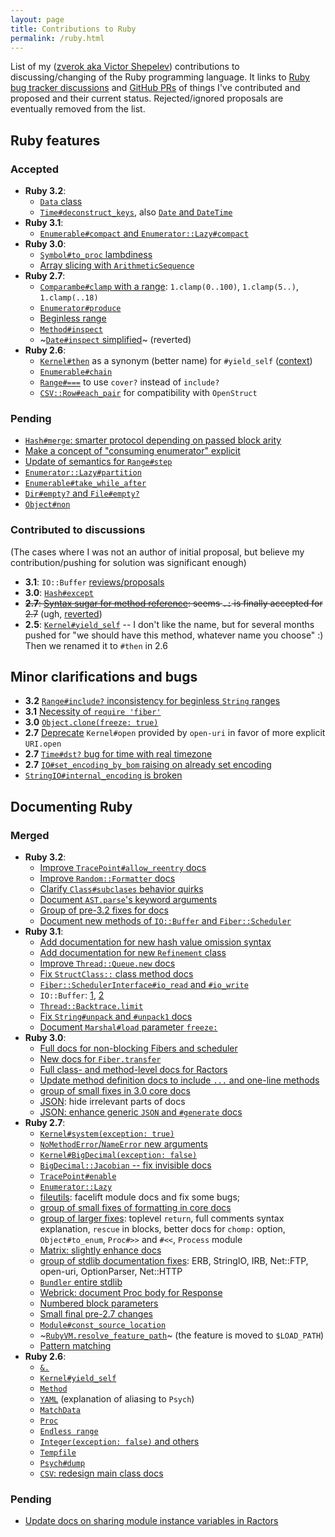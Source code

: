 ```yaml
---
layout: page
title: Contributions to Ruby
permalink: /ruby.html
---
```


List of my ([zverok aka Victor Shepelev](https://zverok.space)) contributions to discussing/changing of the Ruby programming language. It links to [Ruby bug tracker discussions](https://bugs.ruby-lang.org/issues?utf8=%E2%9C%93&set_filter=1&sort=priority%3Adesc%2Cupdated_on%3Adesc&f%5B%5D=status_id&op%5Bstatus_id%5D=*&f%5B%5D=author_id&op%5Bauthor_id%5D=%3D&v%5Bauthor_id%5D%5B%5D=710&f%5B%5D=&c%5B%5D=project&c%5B%5D=tracker&c%5B%5D=status&c%5B%5D=subject&c%5B%5D=assigned_to&c%5B%5D=updated_on&group_by=&t%5B%5D=) and [GitHub PRs](https://github.com/ruby/ruby/pulls?q=is%3Apr+author%3Azverok+) of things I've contributed and proposed and their current status. Rejected/ignored proposals are eventually removed from the list.

## Ruby features

### Accepted

* **Ruby 3.2**:
  * [`Data` class](https://bugs.ruby-lang.org/issues/16122)
  * [`Time#deconstruct_keys`](https://bugs.ruby-lang.org/issues/19071), also [`Date` and `DateTime`](https://github.com/ruby/date/pull/80)
* **Ruby 3.1**:
  * [`Enumerable#compact` and `Enumerator::Lazy#compact`](https://bugs.ruby-lang.org/issues/17312)
* **Ruby 3.0**:
  * [`Symbol#to_proc` lambdiness](https://bugs.ruby-lang.org/issues/16260)
  * [Array slicing with `ArithmeticSequence`](https://bugs.ruby-lang.org/issues/16812)
* **Ruby 2.7**:
  * [`Comparambe#clamp` with a range](https://bugs.ruby-lang.org/issues/14784): `1.clamp(0..100)`, `1.clamp(5..)`, `1.clamp(..18)`
  * [`Enumerator#produce`](https://bugs.ruby-lang.org/issues/14781)
  * [Beginless range](https://bugs.ruby-lang.org/issues/14799)
  * [`Method#inspect`](https://bugs.ruby-lang.org/issues/14145)
  * ~[`Date#inspect` simplified](https://github.com/ruby/date/pull/12)~ (reverted)
* **Ruby 2.6**:
  * [`Kernel#then`](https://bugs.ruby-lang.org/issues/14594) as a synonym (better name) for `#yield_self` ([context](https://zverok.github.io/blog/2018-03-23-yield_self2.html))
  * [`Enumerable#chain`](https://bugs.ruby-lang.org/issues/15144)
  * [`Range#===`](https://bugs.ruby-lang.org/issues/14575) to use `cover?` instead of `include?`
  * [`CSV::Row#each_pair`](https://github.com/ruby/csv/pull/33) for compatibility with `OpenStruct`

### Pending

* [`Hash#merge`: smarter protocol depending on passed block arity](https://bugs.ruby-lang.org/issues/19272)
* [Make a concept of "consuming enumerator" explicit](https://bugs.ruby-lang.org/issues/19061)
* [Update of semantics for `Range#step`](https://bugs.ruby-lang.org/issues/18368)
* [`Enumerator::Lazy#partition`](https://bugs.ruby-lang.org/issues/18262)
* [`Enumerable#take_while_after`](https://bugs.ruby-lang.org/issues/18136)
* [`Dir#empty?` and `File#empty?`](https://bugs.ruby-lang.org/issues/16249)
* [`Object#non`](https://bugs.ruby-lang.org/issues/17330)

### Contributed to discussions

(The cases where I was not an author of initial proposal, but believe my contribution/pushing for solution was significant enough)

* **3.1**: `IO::Buffer` [reviews/proposals](https://bugs.ruby-lang.org/issues/18417)
* **3.0**: [`Hash#except`](https://bugs.ruby-lang.org/issues/15822)
* ~~**2.7**: [Syntax sugar for method reference](https://bugs.ruby-lang.org/issues/13581): seems `.:` is finally accepted for 2.7~~ (ugh, [reverted](https://bugs.ruby-lang.org/issues/16275))
* **2.5**: [`Kernel#yield_self`](https://bugs.ruby-lang.org/issues/6721) -- I don't like the name, but for several months pushed for "we should have this method, whatever name you choose" :) Then we renamed it to `#then` in 2.6

## Minor clarifications and bugs

* **3.2** [`Range#include?` inconsistency for beginless `String` ranges](https://bugs.ruby-lang.org/issues/18580)
* **3.1** [Necessity of `require 'fiber'`](https://bugs.ruby-lang.org/issues/17407)
* **3.0** [`Object.clone(freeze: true)`](https://bugs.ruby-lang.org/issues/16175)
* **2.7** [Deprecate](https://bugs.ruby-lang.org/issues/15893) `Kernel#open` provided by `open-uri` in favor of more explicit `URI.open`
* **2.7** [`Time#dst?` bug for time with real timezone](https://bugs.ruby-lang.org/issues/15988)
* **2.7** [`IO#set_encoding_by_bom` raising on already set encoding](https://bugs.ruby-lang.org/issues/16422)
* [`StringIO#internal_encoding` is broken](https://bugs.ruby-lang.org/issues/16497)

## Documenting Ruby

### Merged

* **Ruby 3.2**:
  * [Improve `TracePoint#allow_reentry` docs](https://github.com/ruby/ruby/pull/5380)
  * [Improve `Random::Formatter` docs](https://github.com/ruby/ruby/pull/5434)
  * [Clarify `Class#subclases` behavior quirks](https://github.com/ruby/ruby/pull/5480)
  * [Document `AST.parse`'s keyword arguments](https://github.com/ruby/ruby/pull/6996)
  * [Group of pre-3.2 fixes for docs](https://github.com/ruby/ruby/pull/6985)
  * [Document new methods of `IO::Buffer` and `Fiber::Scheduler`](https://github.com/ruby/ruby/pull/7016)
* **Ruby 3.1**:
  * [Add documentation for new hash value omission syntax](https://github.com/ruby/ruby/pull/5244)
  * [Add documentation for new `Refinement` class](https://github.com/ruby/ruby/pull/5272)
  * [Improve `Thread::Queue.new` docs](https://github.com/ruby/ruby/pull/5273)
  * [Fix `StructClass::` class method docs](https://github.com/ruby/ruby/pull/5279)
  * [`Fiber::SchedulerInterface#io_read` and `#io_write`](https://github.com/ruby/ruby/pull/5280)
  * `IO::Buffer`: [1](https://github.com/ruby/ruby/pull/5302), [2](https://github.com/ruby/ruby/pull/5374)
  * [`Thread::Backtrace.limit`](https://github.com/ruby/ruby/pull/5305)
  * [Fix `String#unpack` and `#unpack1` docs](https://github.com/ruby/ruby/pull/5331)
  * [Document `Marshal#load` parameter `freeze:`](https://github.com/ruby/ruby/pull/5332)
* **Ruby 3.0**:
  * [Full docs for non-blocking Fibers and scheduler](https://github.com/ruby/ruby/pull/3891)
  * [New docs for `Fiber.transfer`](https://github.com/ruby/ruby/pull/3981)
  * [Full class- and method-level docs for Ractors](https://github.com/ruby/ruby/pull/3895)
  * [Update method definition docs to include `...` and one-line methods](https://github.com/ruby/ruby/pull/3997)
  * [group of small fixes in 3.0 core docs](https://github.com/ruby/ruby/pull/3997)
  * [JSON](https://github.com/flori/json/pull/349): hide irrelevant parts of docs
  * [JSON: enhance generic `JSON` and `#generate` docs](https://github.com/flori/json/pull/347)
* **Ruby 2.7**:
  * [`Kernel#system(exception: true)`](https://bugs.ruby-lang.org/issues/15480)
  * [`NoMethodError`/`NameError` new arguments](https://bugs.ruby-lang.org/issues/15481)
  * [`Kernel#BigDecimal(exception: false)`](https://github.com/ruby/bigdecimal/pull/117)
  * [`BigDecimal::Jacobian` -- fix invisible docs](https://github.com/ruby/bigdecimal/pull/130)
  * [`TracePoint#enable`](https://bugs.ruby-lang.org/issues/15484)
  * [`Enumerator::Lazy`](https://bugs.ruby-lang.org/issues/15529)
  * [fileutils](https://github.com/ruby/fileutils/pull/33): facelift module docs and fix some bugs;
  * [group of small fixes of formatting in core docs](https://bugs.ruby-lang.org/issues/16126)
  * [group of larger fixes](https://github.com/ruby/ruby/pull/2612): toplevel `return`, full comments syntax explanation, `rescue` in blocks, better docs for `chomp:` option, `Object#to_enum`, `Proc#>>` and `#<<`, `Process` module
  * [Matrix: slightly enhance docs](https://github.com/ruby/matrix/pull/11)
  * [group of stdlib documentation fixes](https://github.com/ruby/ruby/pull/2615): ERB, StringIO, IRB, Net::FTP, open-uri, OptionParser, Net::HTTP
  * [`Bundler` entire stdlib](https://github.com/bundler/bundler/pull/7394)
  * [Webrick: document Proc body for Response](https://github.com/ruby/webrick/pull/35)
  * [Numbered block parameters](https://github.com/ruby/ruby/pull/2767)
  * [Small final pre-2.7 changes](https://github.com/ruby/ruby/pull/2768)
  * [`Module#const_source_location`](https://github.com/ruby/ruby/pull/2750)
  * ~[`RubyVM.resolve_feature_path`](https://bugs.ruby-lang.org/issues/15482)~ (the feature is moved to `$LOAD_PATH`)
  * [Pattern matching](https://github.com/ruby/ruby/pull/2786)
* **Ruby 2.6**:
  * [`&.`](https://bugs.ruby-lang.org/issues/15109)
  * [`Kernel#yield_self`](https://bugs.ruby-lang.org/issues/1443)
  * [`Method`](https://bugs.ruby-lang.org/issues/14483)
  * [`YAML`](https://bugs.ruby-lang.org/issues/14567) (explanation of aliasing to `Psych`)
  * [`MatchData`](https://bugs.ruby-lang.org/issues/14450)
  * [`Proc`](https://bugs.ruby-lang.org/issues/14610)
  * [`Endless range`](https://bugs.ruby-lang.org/issues/15405)
  * [`Integer(exception: false)` and others](https://bugs.ruby-lang.org/issues/15452)
  * [`Tempfile`](https://bugs.ruby-lang.org/issues/15411)
  * [`Psych#dump`](https://github.com/ruby/psych/pull/351)
  * [`CSV`: redesign main class docs](https://github.com/ruby/csv/pull/32)

### Pending

* [Update docs on sharing module instance variables in Ractors](https://github.com/ruby/ruby/pull/5437)

